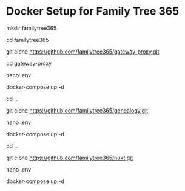 # Docker Setup for Family Tree 365

mkdir familytree365

cd familytree365

git clone https://github.com/familytree365/gateway-proxy.git

cd gateway-proxy

nano .env

docker-compose up -d

cd ..

git clone https://github.com/familytree365/genealogy.git

nano .env

docker-compose up -d

cd ..

git clone https://github.com/familytree365/nuxt.git

nano .env

docker-compose up -d

